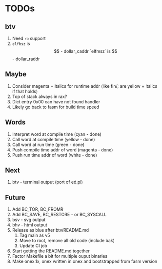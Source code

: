 # TODOs

## btv

1. Need `rb` support
1. `elfbsz` is $$ - dollar_caddr `elfmsz` is $$ - dollar_raddr

## Maybe

1. Consider magenta + italics for runtime addr (like fin/; are yellow + italics if that holds)
1. Top of stack always in rax?
1. Dict entry 0x00 can have not found handler
1. Likely go back to fasm for build time speed

## Words

1. Interpret word at compile time (cyan - done)
1. Call word at compile time (yellow - done)
1. Call word at run time (green - done)
1. Push compile time addr of word (magenta - done)
1. Push run time addr of word (white - done)

## Next

1. btv - terminal output (port of ed.pl)

## Future

1. Add BC_TOR, BC_FROMR
1. Add BC_SAVE, BC_RESTORE - or BC_SYSCALL
1. bsv - svg output
1. bhv - html output
1. Release as blue after btv/README.md
   1. Tag main as v5
   1. Move to root, remove all old code (include bak)
   1. Update CI job
1. Start getting the README.md together
1. Factor Makefile a bit for multiple ouput binaries
1. Make onex.1x, onex written in onex and bootstrapped from fasm version
